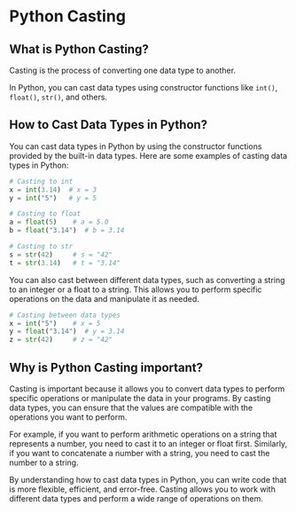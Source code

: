 # Python Casting

## What is Python Casting?

Casting is the process of converting one data type to another. 

In Python, you can cast data types using constructor functions like `int()`, `float()`, `str()`, and others.

## How to Cast Data Types in Python?

You can cast data types in Python by using the constructor functions provided by the built-in data types. Here are some examples of casting data types in Python:

```python
# Casting to int
x = int(3.14)  # x = 3
y = int("5")   # y = 5

# Casting to float
a = float(5)    # a = 5.0
b = float("3.14")  # b = 3.14

# Casting to str
s = str(42)     # s = "42"
t = str(3.14)   # t = "3.14"
```

You can also cast between different data types, such as converting a string to an integer or a float to a string. This allows you to perform specific operations on the data and manipulate it as needed.

```python
# Casting between data types
x = int("5")    # x = 5
y = float("3.14")  # y = 3.14
z = str(42)     # z = "42"
```

## Why is Python Casting important?

Casting is important because it allows you to convert data types to perform specific operations or manipulate the data in your programs. By casting data types, you can ensure that the values are compatible with the operations you want to perform.

For example, if you want to perform arithmetic operations on a string that represents a number, you need to cast it to an integer or float first. Similarly, if you want to concatenate a number with a string, you need to cast the number to a string.

By understanding how to cast data types in Python, you can write code that is more flexible, efficient, and error-free. Casting allows you to work with different data types and perform a wide range of operations on them.



